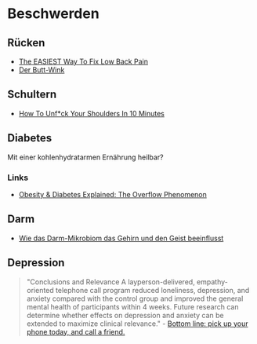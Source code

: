 # Beschwerden

## Rücken

- [The EASIEST Way To Fix Low Back Pain](https://www.youtube.com/watch?v=BqL-_eOiOKw)
- [Der Butt-Wink](https://my-reset.com/butt-wink/)

## Schultern

- [How To Unf*ck Your Shoulders In 10 Minutes](https://www.youtube.com/watch?v=UE0ktBkeo64)

## Diabetes

Mit einer kohlenhydratarmen Ernährung heilbar?

### Links

- [Obesity & Diabetes Explained: The Overflow Phenomenon](https://www.youtube.com/watch?v=xlfZvnV4v50)

## Darm

- [Wie das Darm-Mikrobiom das Gehirn und den Geist beeinflusst](https://www.youtube.com/watch?v=b4CBy0uVqRc)

## Depression

> "Conclusions and Relevance  A layperson-delivered, empathy-oriented telephone call program reduced loneliness, depression, and anxiety compared with the control group and improved the general mental health of participants within 4 weeks. Future research can determine whether effects on depression and anxiety can be extended to maximize clinical relevance." - [Bottom line: pick up your phone today, and call a friend.](https://jamanetwork.com/journals/jamapsychiatry/fullarticle/2776786)